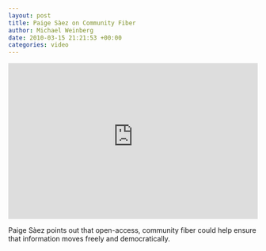 ```yaml
---
layout: post
title: Paige Sàez on Community Fiber
author: Michael Weinberg
date: 2010-03-15 21:21:53 +00:00
categories: video
---
```

<iframe width="100%" height="315" src="https://www.youtube-nocookie.com/embed/DgHiW6G8EB0?rel=0" frameborder="0" gesture="media" allow="encrypted-media" allowfullscreen></iframe>

Paige Sàez points out that open-access, community fiber could help ensure that information moves freely and democratically.
